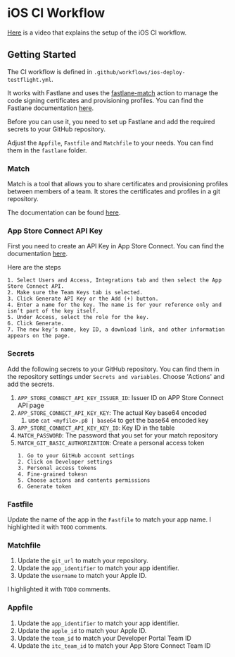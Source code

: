 
# iOS CI Workflow

[Here](https://www.loom.com/share/7d73f1fe6f9746d88af073f3c36a435a) is a video that explains the setup of the iOS CI workflow.

## Getting Started

The CI workflow is defined in `.github/workflows/ios-deploy-testflight.yml`. 

It works with Fastlane and uses the [fastlane-match](https://docs.fastlane.tools/actions/match/) action to manage the code signing certificates and provisioning profiles. You can find the Fastlane documentation [here](https://docs.fastlane.tools/).

Before you can use it, you need to set up Fastlane and add the required secrets to your GitHub repository.

Adjust the `Appfile`, `Fastfile` and `Matchfile` to your needs. You can find them in the `fastlane` folder.

### Match

Match is a tool that allows you to share certificates and provisioning profiles between members of a team. It stores the certificates and profiles in a git repository.

The documentation can be found [here](https://codesigning.guide/).

### App Store Connect API Key

First you need to create an API Key in App Store Connect. You can find the documentation [here](https://developer.apple.com/documentation/appstoreconnectapi/creating_api_keys_for_app_store_connect_api).

Here are the steps
```
1. Select Users and Access, Integrations tab and then select the App Store Connect API.
2. Make sure the Team Keys tab is selected.
3. Click Generate API Key or the Add (+) button.
4. Enter a name for the key. The name is for your reference only and isn’t part of the key itself.
5. Under Access, select the role for the key.
6. Click Generate.
7. The new key’s name, key ID, a download link, and other information appears on the page.
```

### Secrets

Add the following secrets to your GitHub repository. You can find them in the repository settings under `Secrets and variables`. Choose 'Actions' and add the secrets.

1. `APP_STORE_CONNECT_API_KEY_ISSUER_ID`: Issuer ID on APP Store Connect API page
2. `APP_STORE_CONNECT_API_KEY_KEY`: The actual Key base64 encoded
   1.  use `cat <myfile>.p8 | base64` to get the base64 encoded key
3. `APP_STORE_CONNECT_API_KEY_KEY_ID`: Key ID in the table
4. `MATCH_PASSWORD`: The password that you set for your match repository
5. `MATCH_GIT_BASIC_AUTHORIZATION`: Create a personal access token 
   ```
   1. Go to your GitHub account settings
   2. Click on Developer settings
   3. Personal access tokens
   4. Fine-grained tokesn
   5. Choose actions and contents permissions
   6. Generate token
    ```

### Fastfile

Update the name of the app in the `Fastfile` to match your app name. I highlighted it with `TODO` comments.

### Matchfile

1. Update the `git_url` to match your repository.
2. Update the `app_identifier` to match your app identifier. 
3. Update the `username` to match your Apple ID.

I highlighted it with `TODO` comments.

### Appfile

1. Update the `app_identifier` to match your app identifier.
2. Update the `apple_id` to match your Apple ID.
3. Update the `team_id` to match your Developer Portal Team ID
4. Update the `itc_team_id` to match your App Store Connect Team ID
